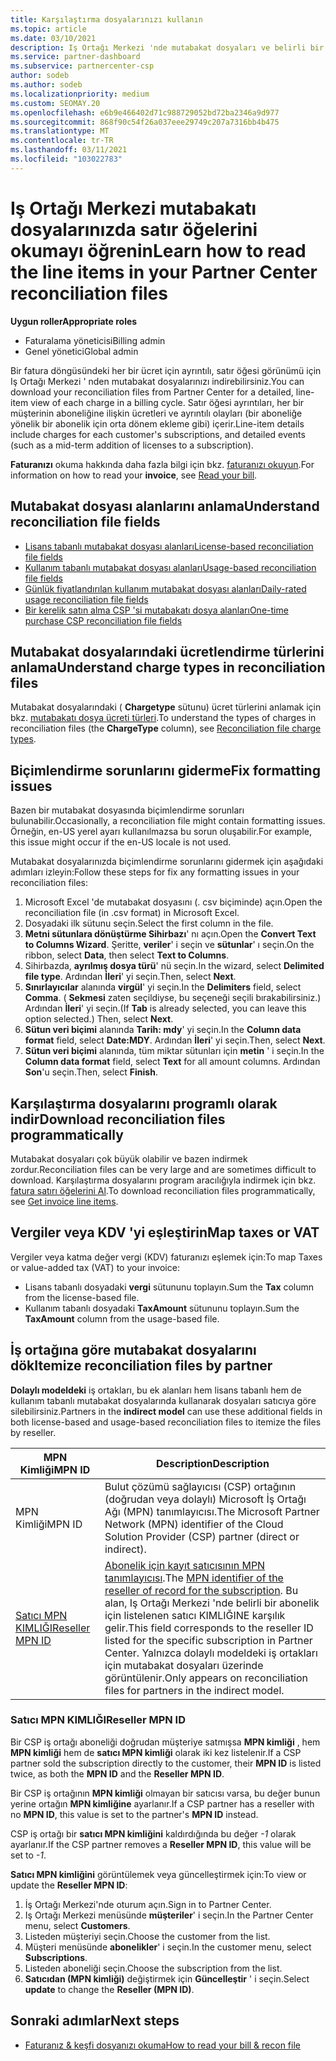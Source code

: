 ```yaml
---
title: Karşılaştırma dosyalarınızı kullanın
ms.topic: article
ms.date: 03/10/2021
description: Iş Ortağı Merkezi 'nde mutabakat dosyaları ve belirli bir faturalandırma döngüsünün ücretlendirdiği ayrıntılı, satır öğesi görünümlerinin nasıl yorumlanacağı hakkında bilgi edinin.
ms.service: partner-dashboard
ms.subservice: partnercenter-csp
author: sodeb
ms.author: sodeb
ms.localizationpriority: medium
ms.custom: SEOMAY.20
ms.openlocfilehash: e6b9e466402d71c988729052bd72ba2346a9d977
ms.sourcegitcommit: 868f90c54f26a037eee29749c207a7316bb4b475
ms.translationtype: MT
ms.contentlocale: tr-TR
ms.lasthandoff: 03/11/2021
ms.locfileid: "103022783"
---
```

# <a name="learn-how-to-read-the-line-items-in-your-partner-center-reconciliation-files"></a><span data-ttu-id="607bd-103">Iş Ortağı Merkezi mutabakatı dosyalarınızda satır öğelerini okumayı öğrenin</span><span class="sxs-lookup"><span data-stu-id="607bd-103">Learn how to read the line items in your Partner Center reconciliation files</span></span>

<span data-ttu-id="607bd-104">**Uygun roller**</span><span class="sxs-lookup"><span data-stu-id="607bd-104">**Appropriate roles**</span></span>

- <span data-ttu-id="607bd-105">Faturalama yöneticisi</span><span class="sxs-lookup"><span data-stu-id="607bd-105">Billing admin</span></span>
- <span data-ttu-id="607bd-106">Genel yönetici</span><span class="sxs-lookup"><span data-stu-id="607bd-106">Global admin</span></span>

<span data-ttu-id="607bd-107">Bir fatura döngüsündeki her bir ücret için ayrıntılı, satır öğesi görünümü için Iş Ortağı Merkezi ' nden mutabakat dosyalarınızı indirebilirsiniz.</span><span class="sxs-lookup"><span data-stu-id="607bd-107">You can download your reconciliation files from Partner Center for a detailed, line-item view of each charge in a billing cycle.</span></span> <span data-ttu-id="607bd-108">Satır öğesi ayrıntıları, her bir müşterinin aboneliğine ilişkin ücretleri ve ayrıntılı olayları (bir aboneliğe yönelik bir abonelik için orta dönem ekleme gibi) içerir.</span><span class="sxs-lookup"><span data-stu-id="607bd-108">Line-item details include charges for each customer's subscriptions, and detailed events (such as a mid-term addition of licenses to a subscription).</span></span>

<span data-ttu-id="607bd-109">**Faturanızı** okuma hakkında daha fazla bilgi için bkz. [faturanızı okuyun](read-your-bill.md).</span><span class="sxs-lookup"><span data-stu-id="607bd-109">For information on how to read your **invoice**, see [Read your bill](read-your-bill.md).</span></span>

## <a name="understand-reconciliation-file-fields"></a><span data-ttu-id="607bd-110">Mutabakat dosyası alanlarını anlama</span><span class="sxs-lookup"><span data-stu-id="607bd-110">Understand reconciliation file fields</span></span>

- [<span data-ttu-id="607bd-111">Lisans tabanlı mutabakat dosyası alanları</span><span class="sxs-lookup"><span data-stu-id="607bd-111">License-based reconciliation file fields</span></span>](license-based-recon-files.md)
- [<span data-ttu-id="607bd-112">Kullanım tabanlı mutabakat dosyası alanları</span><span class="sxs-lookup"><span data-stu-id="607bd-112">Usage-based reconciliation file fields</span></span>](usage-based-recon-files.md)
- [<span data-ttu-id="607bd-113">Günlük fiyatlandırılan kullanım mutabakat dosyası alanları</span><span class="sxs-lookup"><span data-stu-id="607bd-113">Daily-rated usage reconciliation file fields</span></span>](daily-rated-usage-recon-files.md)
- [<span data-ttu-id="607bd-114">Bir kerelik satın alma CSP 'si mutabakatı dosya alanları</span><span class="sxs-lookup"><span data-stu-id="607bd-114">One-time purchase CSP reconciliation file fields</span></span>](modern-invoice-reconciliation-file.md)

## <a name="understand-charge-types-in-reconciliation-files"></a><span data-ttu-id="607bd-115">Mutabakat dosyalarındaki ücretlendirme türlerini anlama</span><span class="sxs-lookup"><span data-stu-id="607bd-115">Understand charge types in reconciliation files</span></span>

<span data-ttu-id="607bd-116">Mutabakat dosyalarındaki ( **Chargetype** sütunu) ücret türlerini anlamak için bkz. [mutabakatı dosya ücreti türleri](recon-file-charge-types.md).</span><span class="sxs-lookup"><span data-stu-id="607bd-116">To understand the types of charges in reconciliation files (the **ChargeType** column), see [Reconciliation file charge types](recon-file-charge-types.md).</span></span>

## <a name="fix-formatting-issues"></a><span data-ttu-id="607bd-117">Biçimlendirme sorunlarını giderme</span><span class="sxs-lookup"><span data-stu-id="607bd-117">Fix formatting issues</span></span>

<span data-ttu-id="607bd-118">Bazen bir mutabakat dosyasında biçimlendirme sorunları bulunabilir.</span><span class="sxs-lookup"><span data-stu-id="607bd-118">Occasionally, a reconciliation file might contain formatting issues.</span></span> <span data-ttu-id="607bd-119">Örneğin, en-US yerel ayarı kullanılmazsa bu sorun oluşabilir.</span><span class="sxs-lookup"><span data-stu-id="607bd-119">For example, this issue might occur if the en-US locale is not used.</span></span>

<span data-ttu-id="607bd-120">Mutabakat dosyalarınızda biçimlendirme sorunlarını gidermek için aşağıdaki adımları izleyin:</span><span class="sxs-lookup"><span data-stu-id="607bd-120">Follow these steps for fix any formatting issues in your reconciliation files:</span></span>

1. <span data-ttu-id="607bd-121">Microsoft Excel 'de mutabakat dosyasını (. csv biçiminde) açın.</span><span class="sxs-lookup"><span data-stu-id="607bd-121">Open the reconciliation file (in .csv format) in Microsoft Excel.</span></span>
2. <span data-ttu-id="607bd-122">Dosyadaki ilk sütunu seçin.</span><span class="sxs-lookup"><span data-stu-id="607bd-122">Select the first column in the file.</span></span>
3. <span data-ttu-id="607bd-123">**Metni sütunlara dönüştürme Sihirbazı**' nı açın.</span><span class="sxs-lookup"><span data-stu-id="607bd-123">Open the **Convert Text to Columns Wizard**.</span></span> <span data-ttu-id="607bd-124">Şeritte, **veriler**' i seçin ve **sütunlar**' ı seçin.</span><span class="sxs-lookup"><span data-stu-id="607bd-124">On the ribbon, select **Data**, then select **Text to Columns**.</span></span>
4. <span data-ttu-id="607bd-125">Sihirbazda, **ayrılmış dosya türü**' nü seçin.</span><span class="sxs-lookup"><span data-stu-id="607bd-125">In the wizard, select **Delimited file type**.</span></span> <span data-ttu-id="607bd-126">Ardından **İleri**' yi seçin.</span><span class="sxs-lookup"><span data-stu-id="607bd-126">Then, select **Next**.</span></span>
5. <span data-ttu-id="607bd-127">**Sınırlayıcılar** alanında **virgül**' yi seçin.</span><span class="sxs-lookup"><span data-stu-id="607bd-127">In the **Delimiters** field, select **Comma**.</span></span> <span data-ttu-id="607bd-128">( **Sekmesi** zaten seçildiyse, bu seçeneği seçili bırakabilirsiniz.) Ardından **İleri**' yi seçin.</span><span class="sxs-lookup"><span data-stu-id="607bd-128">(If **Tab** is already selected, you can leave this option selected.) Then, select **Next**.</span></span>
6. <span data-ttu-id="607bd-129">**Sütun veri biçimi** alanında **Tarih: mdy**' yi seçin.</span><span class="sxs-lookup"><span data-stu-id="607bd-129">In the **Column data format** field, select **Date:MDY**.</span></span> <span data-ttu-id="607bd-130">Ardından **İleri**' yi seçin.</span><span class="sxs-lookup"><span data-stu-id="607bd-130">Then, select **Next**.</span></span>
7. <span data-ttu-id="607bd-131">**Sütun veri biçimi** alanında, tüm miktar sütunları için **metin** ' i seçin.</span><span class="sxs-lookup"><span data-stu-id="607bd-131">In the **Column data format** field, select **Text** for all amount columns.</span></span> <span data-ttu-id="607bd-132">Ardından **Son**'u seçin.</span><span class="sxs-lookup"><span data-stu-id="607bd-132">Then, select **Finish**.</span></span>

## <a name="download-reconciliation-files-programmatically"></a><span data-ttu-id="607bd-133">Karşılaştırma dosyalarını programlı olarak indir</span><span class="sxs-lookup"><span data-stu-id="607bd-133">Download reconciliation files programmatically</span></span>

<span data-ttu-id="607bd-134">Mutabakat dosyaları çok büyük olabilir ve bazen indirmek zordur.</span><span class="sxs-lookup"><span data-stu-id="607bd-134">Reconciliation files can be very large and are sometimes difficult to download.</span></span> <span data-ttu-id="607bd-135">Karşılaştırma dosyalarını program aracılığıyla indirmek için bkz. [fatura satırı öğelerini Al](/partner-center/develop/get-invoiceline-items).</span><span class="sxs-lookup"><span data-stu-id="607bd-135">To download reconciliation files programmatically, see [Get invoice line items](/partner-center/develop/get-invoiceline-items).</span></span>

## <a name="map-taxes-or-vat"></a><span data-ttu-id="607bd-136">Vergiler veya KDV 'yi eşleştirin</span><span class="sxs-lookup"><span data-stu-id="607bd-136">Map taxes or VAT</span></span>

<span data-ttu-id="607bd-137">Vergiler veya katma değer vergi (KDV) faturanızı eşlemek için:</span><span class="sxs-lookup"><span data-stu-id="607bd-137">To map Taxes or value-added tax (VAT) to your invoice:</span></span>

- <span data-ttu-id="607bd-138">Lisans tabanlı dosyadaki **vergi** sütununu toplayın.</span><span class="sxs-lookup"><span data-stu-id="607bd-138">Sum the **Tax** column from the license-based file.</span></span>
- <span data-ttu-id="607bd-139">Kullanım tabanlı dosyadaki **TaxAmount** sütununu toplayın.</span><span class="sxs-lookup"><span data-stu-id="607bd-139">Sum the **TaxAmount** column from the usage-based file.</span></span>

## <a name="itemize-reconciliation-files-by-partner"></a><span data-ttu-id="607bd-140">İş ortağına göre mutabakat dosyalarını dök</span><span class="sxs-lookup"><span data-stu-id="607bd-140">Itemize reconciliation files by partner</span></span>

<span data-ttu-id="607bd-141">**Dolaylı modeldeki** iş ortakları, bu ek alanları hem lisans tabanlı hem de kullanım tabanlı mutabakat dosyalarında kullanarak dosyaları satıcıya göre silebilirsiniz.</span><span class="sxs-lookup"><span data-stu-id="607bd-141">Partners in the **indirect model** can use these additional fields in both license-based and usage-based reconciliation files to itemize the files by reseller.</span></span>

| <span data-ttu-id="607bd-142">MPN Kimliği</span><span class="sxs-lookup"><span data-stu-id="607bd-142">MPN ID</span></span> | <span data-ttu-id="607bd-143">Description</span><span class="sxs-lookup"><span data-stu-id="607bd-143">Description</span></span> |
| ------ | ----------- |
| <span data-ttu-id="607bd-144">MPN Kimliği</span><span class="sxs-lookup"><span data-stu-id="607bd-144">MPN ID</span></span> | <span data-ttu-id="607bd-145">Bulut çözümü sağlayıcısı (CSP) ortağının (doğrudan veya dolaylı) Microsoft İş Ortağı Ağı (MPN) tanımlayıcısı.</span><span class="sxs-lookup"><span data-stu-id="607bd-145">The Microsoft Partner Network (MPN) identifier of the Cloud Solution Provider (CSP) partner (direct or indirect).</span></span> |
| [<span data-ttu-id="607bd-146">Satıcı MPN KIMLIĞI</span><span class="sxs-lookup"><span data-stu-id="607bd-146">Reseller MPN ID</span></span>](#reseller-mpn-id) | <span data-ttu-id="607bd-147">[Abonelik için kayıt satıcısının MPN tanımlayıcısı](#reseller-mpn-id).</span><span class="sxs-lookup"><span data-stu-id="607bd-147">The [MPN identifier of the reseller of record for the subscription](#reseller-mpn-id).</span></span> <span data-ttu-id="607bd-148">Bu alan, Iş Ortağı Merkezi 'nde belirli bir abonelik için listelenen satıcı KIMLIĞINE karşılık gelir.</span><span class="sxs-lookup"><span data-stu-id="607bd-148">This field corresponds to the reseller ID listed for the specific subscription in Partner Center.</span></span> <span data-ttu-id="607bd-149">Yalnızca dolaylı modeldeki iş ortakları için mutabakat dosyaları üzerinde görüntülenir.</span><span class="sxs-lookup"><span data-stu-id="607bd-149">Only appears on reconciliation files for partners in the indirect model.</span></span> |

### <a name="reseller-mpn-id"></a><span data-ttu-id="607bd-150">Satıcı MPN KIMLIĞI</span><span class="sxs-lookup"><span data-stu-id="607bd-150">Reseller MPN ID</span></span>

<span data-ttu-id="607bd-151">Bir CSP iş ortağı aboneliği doğrudan müşteriye satmışsa **MPN kimliği** , hem **MPN kimliği** hem de **satıcı MPN kimliği** olarak iki kez listelenir.</span><span class="sxs-lookup"><span data-stu-id="607bd-151">If a CSP partner sold the subscription directly to the customer, their **MPN ID** is listed twice, as both the **MPN ID** and the **Reseller MPN ID**.</span></span>

<span data-ttu-id="607bd-152">Bir CSP iş ortağının **MPN kimliği** olmayan bir satıcısı varsa, bu değer bunun yerine ortağın **MPN kimliğine** ayarlanır.</span><span class="sxs-lookup"><span data-stu-id="607bd-152">If a CSP partner has a reseller with no **MPN ID**, this value is set to the partner's **MPN ID** instead.</span></span>

<span data-ttu-id="607bd-153">CSP iş ortağı bir **satıcı MPN kimliğini** kaldırdığında bu değer *-1* olarak ayarlanır.</span><span class="sxs-lookup"><span data-stu-id="607bd-153">If the CSP partner removes a **Reseller MPN ID**, this value will be set to *-1*.</span></span>

<span data-ttu-id="607bd-154">**Satıcı MPN kimliğini** görüntülemek veya güncelleştirmek için:</span><span class="sxs-lookup"><span data-stu-id="607bd-154">To view or update the **Reseller MPN ID**:</span></span>

1. <span data-ttu-id="607bd-155">İş Ortağı Merkezi'nde oturum açın.</span><span class="sxs-lookup"><span data-stu-id="607bd-155">Sign in to Partner Center.</span></span>
2. <span data-ttu-id="607bd-156">Iş Ortağı Merkezi menüsünde **müşteriler**' i seçin.</span><span class="sxs-lookup"><span data-stu-id="607bd-156">In the Partner Center menu, select **Customers**.</span></span>
3. <span data-ttu-id="607bd-157">Listeden müşteriyi seçin.</span><span class="sxs-lookup"><span data-stu-id="607bd-157">Choose the customer from the list.</span></span>
4. <span data-ttu-id="607bd-158">Müşteri menüsünde **abonelikler**' i seçin.</span><span class="sxs-lookup"><span data-stu-id="607bd-158">In the customer menu, select **Subscriptions**.</span></span>
5. <span data-ttu-id="607bd-159">Listeden aboneliği seçin.</span><span class="sxs-lookup"><span data-stu-id="607bd-159">Choose the subscription from the list.</span></span>
6. <span data-ttu-id="607bd-160">**Satıcıdan (MPN kimliği)** değiştirmek için **Güncelleştir** ' i seçin.</span><span class="sxs-lookup"><span data-stu-id="607bd-160">Select **update** to change the **Reseller (MPN ID)**.</span></span>

## <a name="next-steps"></a><span data-ttu-id="607bd-161">Sonraki adımlar</span><span class="sxs-lookup"><span data-stu-id="607bd-161">Next steps</span></span>

- [<span data-ttu-id="607bd-162">Faturanız & keşfi dosyanızı okuma</span><span class="sxs-lookup"><span data-stu-id="607bd-162">How to read your bill & recon file</span></span>](read-your-bill.md) 